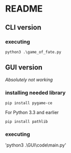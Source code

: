 # README

## CLI version

### executing

`python3 .\game_of_fate.py`

## GUI version

*Absolutely not working*

### installing needed library

`pip install pygame-ce`

For Python 3.3 and earlier

`pip install pathlib`

### executing

'python3 .\GUI\code\main.py'
